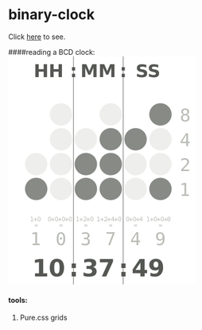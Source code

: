 # binary-clock

Click [here](http://css-clocks.jackrzhang.com/binary-clock/public/) to see.

####reading a BCD clock:
![How to read a BCD clock](public/images/how-to-read.png)

#### tools:
1. Pure.css grids




